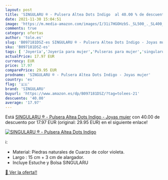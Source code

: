 ```yaml
---
layout: post
title: 'SINGULARU ® - Pulsera Altea Dots Indigo  al 40.00 % de descuento'
date: 2021-11-30 15:04:51
image: 'https://m.media-amazon.com/images/I/31i7HGOHzbS._SL500_._SL400_.jpg'
comments: true
category: ofertas
author: 'tole.es'
slug: 'B097181DSZ-es SINGULARU ® - Pulsera Altea Dots Indigo - Joyas mujer'
sku: 'B097181DSZ-es'
tags: [ 'Joyería','Joyería para mujer','Pulseras para mujer','singularu', ]
actualPrice: 17.97 EUR
currency: EUR
price: 17.97
comparePrice: 29.95 EUR
prodname: 'SINGULARU ® - Pulsera Altea Dots Indigo - Joyas mujer'
country: 'es'
flag: '🇪🇸'
brand: 'SINGULARU'
buyurl: 'https://www.amazon.es/dp/B097181DSZ/?tag=tolees-21'
descuento: '40.00'
average: '17.97'
---
```


Está [SINGULARU ® - Pulsera Altea Dots Indigo - Joyas mujer](https://www.amazon.es/dp/B097181DSZ/?tag=tolees-21) con 40.00 de descuento por 17.97 EUR (original: 29.95 EUR) en el siguiente enlace!

[![SINGULARU ® - Pulsera Altea Dots Indigo ](https://m.media-amazon.com/images/I/31i7HGOHzbS._SL500_._SL400_.jpg)](https://www.amazon.es/dp/B097181DSZ/?tag=tolees-21)

ℹ️:

- Material: Piedras naturales de Cuarzo de color violeta.
- Largo : 15 cm + 3 cm de alargador.
- Incluye Estuche y Bolsa SINGULARU

[🛒 Ver la oferta!!](https://www.amazon.es/dp/B097181DSZ/?tag=tolees-21)
